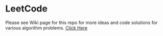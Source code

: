 # LeetCode
Please see Wiki page for this repo for more ideas and code solutions for various algorithm problems.
[Click Here](https://github.com/gigglegrig/LeetCode/wiki)
